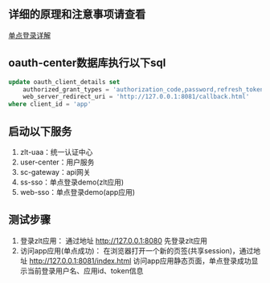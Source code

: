 ## **详细的原理和注意事项请查看**
[单点登录详解](https://www.kancloud.cn/zlt2000/microservices-platform/1515193)



## oauth-center数据库执行以下sql
```sql
update oauth_client_details set 
    authorized_grant_types = 'authorization_code,password,refresh_token', 
    web_server_redirect_uri = 'http://127.0.0.1:8081/callback.html'
where client_id = 'app'
```



## 启动以下服务

1. zlt-uaa：统一认证中心
2. user-center：用户服务
3. sc-gateway：api网关
4. ss-sso：单点登录demo(zlt应用)
5. web-sso：单点登录demo(app应用)



## 测试步骤

1. 登录zlt应用：
    通过地址 http://127.0.0.1:8080 先登录zlt应用
2. 访问app应用(单点成功)：
   在浏览器打开一个新的页签(共享session)，通过地址 http://127.0.0.1:8081/index.html 访问app应用静态页面，单点登录成功显示当前登录用户名、应用id、token信息